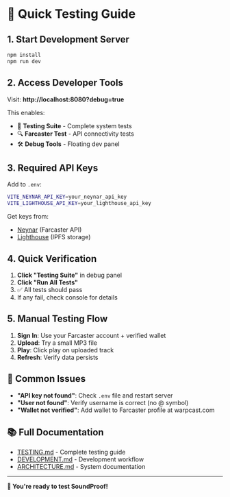 # 🚀 Quick Testing Guide

## 1. Start Development Server

```bash
npm install
npm run dev
```

## 2. Access Developer Tools

Visit: **http://localhost:8080?debug=true**

This enables:
- 🧪 **Testing Suite** - Complete system tests
- 🔍 **Farcaster Test** - API connectivity tests  
- 🛠️ **Debug Tools** - Floating dev panel

## 3. Required API Keys

Add to `.env`:
```bash
VITE_NEYNAR_API_KEY=your_neynar_api_key
VITE_LIGHTHOUSE_API_KEY=your_lighthouse_api_key
```

Get keys from:
- [Neynar](https://neynar.com/) (Farcaster API)
- [Lighthouse](https://lighthouse.storage/) (IPFS storage)

## 4. Quick Verification

1. **Click "Testing Suite"** in debug panel
2. **Click "Run All Tests"**
3. ✅ All tests should pass
4. If any fail, check console for details

## 5. Manual Testing Flow

1. **Sign In**: Use your Farcaster account + verified wallet
2. **Upload**: Try a small MP3 file
3. **Play**: Click play on uploaded track
4. **Refresh**: Verify data persists

## 🐛 Common Issues

- **"API key not found"**: Check `.env` file and restart server
- **"User not found"**: Verify username is correct (no @ symbol)
- **"Wallet not verified"**: Add wallet to Farcaster profile at warpcast.com

## 📚 Full Documentation

- [TESTING.md](./TESTING.md) - Complete testing guide
- [DEVELOPMENT.md](./DEVELOPMENT.md) - Development workflow
- [ARCHITECTURE.md](./ARCHITECTURE.md) - System documentation

---

**🎵 You're ready to test SoundProof!**